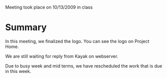 Meeting took place on 10/13/2009 in class

# Summary #

In this meeting, we finalized the logo. You can see the logo on Project Home.

We are still waiting for reply from Kayak on webserver.

Due to busy week and mid terms, we have rescheduled the work that is due in this week.